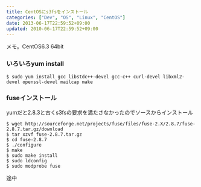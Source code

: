 ```yaml
---
title: CentOSにs3fsをインストール
categories: ["Dev", "OS", "Linux", "CentOS"]
date: 2013-06-17T22:59:52+09:00
updated: 2010-06-17T22:59:52+09:00
---
```


メモ。CentOS6.3 64bit

### いろいろyum install

    $ sudo yum install gcc libstdc++-devel gcc-c++ curl-devel libxml2-devel openssl-devel mailcap make

### fuseインストール

yumだと2.8.3と古くs3fsの要求を満たさなかったのでソースからインストール

    $ wget http://sourceforge.net/projects/fuse/files/fuse-2.X/2.8.7/fuse-2.8.7.tar.gz/download
    $ tar xzvf fuse-2.8.7.tar.gz
    $ cd fuse-2.8.7
    $ ./configure
    $ make
    $ sudo make install
    $ sudo ldconfig
    $ sudo modprobe fuse

途中







